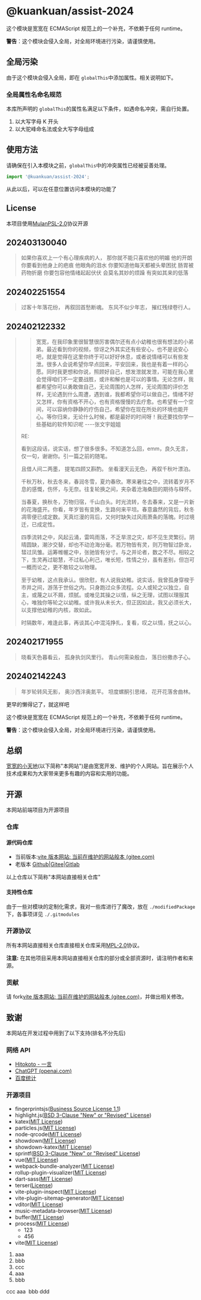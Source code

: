 # @kuankuan/assist-2024

这个模块是宽宽在 ECMAScript 规范上的一个补充，不依赖于任何 runtime。

**警告**：这个模块会侵入全局，对全局环境进行污染，请谨慎使用。

## 全局污染

由于这个模块会侵入全局，即在 `globalThis`中添加属性。相关说明如下。

### 全局属性名命名规范

本库所声明的 `globalThis`的属性名满足以下条件，如遇命名冲突，需自行处置。

1. 以大写字母 K 开头
2. 以大驼峰命名法或全大写字母组成

## 使用方法

请确保在引入本模块之前，`globalThis`中的冲突属性已经被妥善处理。

```js
import '@kuankuan/assist-2024';
```

从此以后，可以在任意位置访问本模块的功能了

## License

本项目使用[MulanPSL-2.0](./LICENSE)协议开源

## 202403130040

> 如果你喜欢上一个有心理疾病的人，
> 那你就不能只喜欢他的明媚
> 他的开朗
> 你要看到他身上的疤痕
> 他眼角的泪水
> 你要知道他每天都被头晕困扰
> 肠胃被药物折磨
> 你要包容他情绪起起伏伏
> 会莫名其妙的烦躁
> 有突如其来的低落

## 202402251554

> 过客十年落花纷，
> 再叙回首愁断魂。
> 东风不似少年志，
> 摧红残绿卷行人。

## 202402122332

> > 宽宽，在我印象里很智慧很厉害偶尔还有点小幼稚也很有想法的小弟弟。最近看到你的视频，惊讶之外其实还有些安心，也不是说安心吧，就是觉得在这里你终于可以好好休息，或者说情绪可以有些发泄。很多人会说希望你早点回来，平安回来，我也是有着一样的心愿。同时我更想和你说，照顾好自己，想发泄就发泄，可能在我心里会觉得咱们不一定要战胜，或许和解也是可以的事情。无论怎样，我都希望你可以勇敢做自己，无论周围的人怎样，无论周围的评价怎样，无论遇到什么周遭，遇到谁，我都希望你可以做自己，情绪不好又怎样，你有资格不开心，也有资格慢慢的去疗愈。也希望有一个空间，可以容纳你静静的疗伤自己，希望你在现在所处的环境也能开心。等你归来，无论什么时候，都是最好的时间呀！我还要找你学一些基础的软件知识呢
> > ----张文宇姐姐
>
> RE:
>
> 看到这段话，说实话，想了很多很多。不知道怎么回，emm，良久无言，仅一句，谢谢你。引一篇之前的随笔。
>
> 且借人间二两墨，
> 提笔四顾又斟酌。
> 坐看漫天云无色，
> 再叙千秋叶漂泊。
>
> 千秋万秋，秋去冬来，春润冬雪，夏灼春欣。寒来暑往之中，流转着岁月不息的感慨，伤怀，与无奈。往复轮换之间，夹杂着沧海桑田的期待与释怀。
>
> 当春夏，换秋冬，万物归宿，千山白头。时光流转，冬去春来，又是一片新的花海盛开。你看，年岁皆有变换，生路何来平坦。春意盎然的背后，秋冬凋零便已成定数。天真烂漫的背后，又何时缺失过风雨萧条的落魄。时过境迁，已成定性。
>
> 四季流转之中，风起云涌，雷鸣雨落，不乏旱涝之灾，却不见生灵繁衍。阴晴圆缺，潮汐交替，却也不动沧海分毫。若万物皆有灵，则万物智过卧龙，彗过凤雏。运筹帷幄之中，张驰皆有分寸。与之并论者，数之不尽。相较之下，生灵再过聪慧，不过私心利己，唯长短，性情之分，虽有差别，但岂可一概而论之，更不敢较之以物理。
>
> 至于幼稚，这点我承认。很欣慰，有人说我幼稚。说实话，我曾孤身穿梭于市井之间，游荡于世俗之内。只身跑过众多流程。众人或轮之以独立，自主，或蔑之以不屑，烦腻。或唯见其操之以情，纵之无理，试图以理服其心，唯独你等轮之以幼稚。或许我从未长大，但正因如此，我又必须长大，以支撑他幼稚的内核，故如此。
>
> 时隔数年，难逢此事，再谈其心中混沌挣扎，复看，叹之以情，抚之以心。

## 202402171955

> 晓看天色暮看云，
> 孤身执剑风里行。
> 青山何需染殷血，
> 落日纷撒赤子心。

## 202402142243

> 年岁轮转风无影，
> 奥沙西泮奥氮平。
> 坦度螺酮引思绪，
> 花开花落舍曲林。

更早的懒得记了，就这样吧

这个模块是宽宽在 ECMAScript 规范上的一个补充，不依赖于任何 runtime。

**警告**：这个模块会侵入全局，对全局环境进行污染，请谨慎使用。

## 总纲

[宽宽的小天地](https://kuankuan2007.gitee.io/)\(以下简称"本网站"\)是由宽宽开发、维护的个人网站。旨在展示个人技术成果和为大家带来更多有趣的内容和实用的功能。

## 开源

本网站前端项目为开源项目

### 仓库

#### 源代码仓库

- 当前版本:[vite 版本网站: 当前在维护的网站般本 (gitee.com)](https://gitee.com/kuankuan2007/website-vite)
- 老版本 [Github](https://github.com/kuankuan2007/website-old)|[Gitee](https://gitee.com/kuankuan2007/website-old)|[Gitlab](https://gitlab.com/kuankuan2007/website-old)

以上仓库以下简称"本网站直接相关仓库"

#### 支持性仓库

由于一些对模块的定制化需求，我对一些库进行了魔改，放在 `./modifiedPackage`下，各事项详见 `./.gitmodules`

### 开源协议

所有本网站直接相关仓库直接相关仓库采用[MPL-2.0](https://gitee.com/kuankuan2007/website-vite/blob/main/LICENSE)协议。

**注意:** 在其他项目采用本网站直接相关仓库的部分或全部资源时，请注明作者和来源。

### 贡献

请 fork[vite 版本网站: 当前在维护的网站般本 (gitee.com)](https://gitee.com/kuankuan2007/website-vite)，并做出相关修改。

## 致谢

本网站在开发过程中用到了以下支持(排名不分先后)

### 网络 API

- [Hitokoto - 一言](https://hitokoto.cn/)
- [ChatGPT (openai.com)](https://openai.com/chatgpt)
- [百度统计](https://tongji.baidu.com/)

### 开源项目

- fingerprintsjs\([Business Source License 1.1](https://github.com/fingerprintjs/fingerprintjs/blob/master/LICENSE)\)
- highlight.js\([BSD 3-Clause &#34;New&#34; or &#34;Revised&#34; License](https://github.com/highlightjs/highlight.js/blob/main/LICENSE)\)
- katex\([MIT License](https://github.com/KaTeX/KaTeX/blob/main/LICENSE)\)
- particles.js\([MIT License](https://github.com/VincentGarreau/particles.js/blob/master/LICENSE.md)\)
- node-qrcode\([MIT License](https://github.com/soldair/node-qrcode/blob/master/license)\)
- showdown\([MIT License](https://github.com/showdownjs/showdown/blob/master/LICENSE)\)
- showdown-katex\([MIT License](https://github.com/VincentTam/showdown-katex/blob/mhchem/LICENSE)\)
- sprintf\([BSD 3-Clause &#34;New&#34; or &#34;Revised&#34; License](https://github.com/alexei/sprintf.js/blob/master/LICENSE)\)
- vue\([MIT License](https://github.com/vuejs/core/blob/main/LICENSE)\)
- webpack-bundle-analyzer\([MIT License](https://github.com/webpack-contrib/webpack-bundle-analyzer/blob/master/LICENSE)\)
- rollup-plugin-visualizer\([MIT License](https://github.com/btd/rollup-plugin-visualizer/blob/master/LICENSE)\)
- dart-sass\([MIT License](https://github.com/sass/dart-sass/blob/main/LICENSE)\)
- terser\([License](https://github.com/leizongmin/js-xss/blob/master/LICENSE)\)
- vite-plugin-inspect\([MIT License](https://github.com/antfu/vite-plugin-inspect/blob/main/LICENSE)\)
- vite-plugin-sitemap-generator\([MIT License](https://github.com/aryankarim/vite-plugin-sitemap-generator/blob/main/LICENSE)\)
- vditor([MIT License](https://github.com/Vanessa219/vditor/blob/master/LICENSE))
- music-metadata-browser([MIT License](https://github.com/Borewit/music-metadata-browser/blob/master/LICENSE.txt))
- buffer([MIT License](https://github.com/feross/buffer/blob/master/LICENSE))
- process([MIT License](https://github.com/defunctzombie/node-process/blob/master/LICENSE))
  - 123
  - 456
- vite([MIT License](https://github.com/vitejs/vite/blob/main/LICENSE))

1. aaa
2. bbb
3. ccc
  1. aaa
  2. bbb

<aaa lang="zh-CN">
  <vvv>
    <cde charset="UTF-8" />
  </vvv>
  <a>
    ccc
    <ade a="b">
        aaa
        <img src=aaa alt="" ccc>
        bbb
    </ade>
  </a>
  ddd
</aaa>

